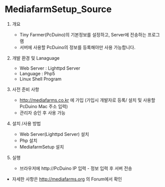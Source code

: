 MediafarmSetup_Source
=====================


1. 개요
   - Tiny Farmer(PcDuino)의 기본정보를 설정하고, Server에 전송하는 프로그램
   - 서버에 사용할 PcDuino의 정보를 등록해야만 사용 가능합니다.
   
2. 개발 환경 및 Lanaguage
   - Web Server : Lighttpd Server
   - Language : Php5
   - Linux Shell Program
   
3. 사전 준비 사항
   - http://mediafarms.co.kr 에 가입 (가입시 개발자로 등록/ 설치 및 사용할 PcDuino Mac 주소 입력)
   - 관리자 승인 후 사용 가능

4. 설치 /사용 방법
   - Web Server(Lighttpd Server) 설치
   - Php 설치
   - MediafarmSetup 설치

5. 실행
   - 브라우저에 http://PcDuino IP 입력 - 정보 입력 후 서버 전송
   
* 자세한 사항은 http://mediafarms.org 의 Forum에서 확인
